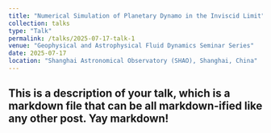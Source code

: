 ```yaml
---
title: "Numerical Simulation of Planetary Dynamo in the Inviscid Limit"
collection: talks
type: "Talk"
permalink: /talks/2025-07-17-talk-1
venue: "Geophysical and Astrophysical Fluid Dynamics Seminar Series"
date: 2025-07-17
location: "Shanghai Astronomical Observatory (SHAO), Shanghai, China"
---
```


## This is a description of your talk, which is a markdown file that can be all markdown-ified like any other post. Yay markdown!
